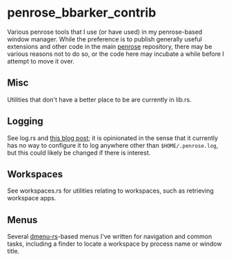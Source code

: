 # penrose_bbarker_contrib

Various penrose tools that I use (or have used) in my penrose-based
window manager. While the preference is to publish generally useful
extensions and other code in the main [penrose](https://github.com/sminez/penrose/)
repository, there may be various reasons not to do so, or the code here may
incubate a while before I attempt to move it over.

## Misc

Utilities that don't have a better place to be are currently in lib.rs.


## Logging

See log.rs and [this blog post](https://bbarker.unison-services.cloud/s/bbblog/posts/concise-error-absolution-in-rust);
it is opinionated in the sense that it currently has no way to configure
it to log anywhere other than `$HOME/.penrose.log`, but this could likely
be changed if there is interest.


## Workspaces

See workspaces.rs for utilities relating to workspaces, such as retrieving
workspace apps.

## Menus

Several [dmenu-rs](https://github.com/Shizcow/dmenu-rs)-based menus I've
written for navigation and common tasks, including a finder to locate a
workspace by process name or window title.
